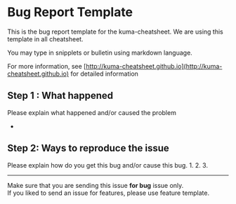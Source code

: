 # Bug Report Template
This is the bug report template for the kuma-cheatsheet. We are using this template in all cheatsheet.

You may type in snipplets or bulletin using markdown language.

For more information, see [http://kuma-cheatsheet.github.io](http://kuma-cheatsheet.github.io) for detailed information

## Step 1 : What happened
Please explain what happened and/or caused the problem

- 

## Step 2: Ways to reproduce the issue
Please explain how do you get this bug and/or cause this bug. 
1. 
2. 
3. 

----
Make sure that you are sending this issue **for bug** issue only.<br>
If you liked to send an issue for features, please use feature template.